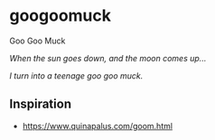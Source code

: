 # googoomuck
Goo Goo Muck

*When the sun goes down, and the moon comes up...*

*I turn into a teenage goo goo muck.*

## Inspiration
* https://www.quinapalus.com/goom.html
